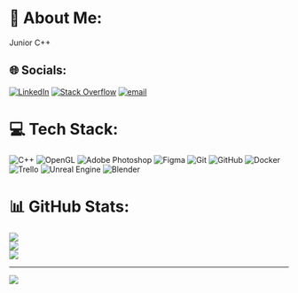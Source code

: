 # 💫 About Me:
Junior C++


## 🌐 Socials:
[![LinkedIn](https://img.shields.io/badge/LinkedIn-%230077B5.svg?logo=linkedin&logoColor=white)](https://linkedin.com/in/https://www.linkedin.com/in/sergey-hadkevich-481a1b2ba/) [![Stack Overflow](https://img.shields.io/badge/-Stackoverflow-FE7A16?logo=stack-overflow&logoColor=white)](https://stackoverflow.com/users/https://ru.stackoverflow.com/users/734179/sergey-hadkevich) [![email](https://img.shields.io/badge/Email-D14836?logo=gmail&logoColor=white)](mailto:hadkevichsergey8@gmail.com) 

# 💻 Tech Stack:
![C++](https://img.shields.io/badge/c++-%2300599C.svg?style=for-the-badge&logo=c%2B%2B&logoColor=white) ![OpenGL](https://img.shields.io/badge/OpenGL-%23FFFFFF.svg?style=for-the-badge&logo=opengl) ![Adobe Photoshop](https://img.shields.io/badge/adobe%20photoshop-%2331A8FF.svg?style=for-the-badge&logo=adobe%20photoshop&logoColor=white) ![Figma](https://img.shields.io/badge/figma-%23F24E1E.svg?style=for-the-badge&logo=figma&logoColor=white) ![Git](https://img.shields.io/badge/git-%23F05033.svg?style=for-the-badge&logo=git&logoColor=white) ![GitHub](https://img.shields.io/badge/github-%23121011.svg?style=for-the-badge&logo=github&logoColor=white) ![Docker](https://img.shields.io/badge/docker-%230db7ed.svg?style=for-the-badge&logo=docker&logoColor=white) ![Trello](https://img.shields.io/badge/Trello-%23026AA7.svg?style=for-the-badge&logo=Trello&logoColor=white) ![Unreal Engine](https://img.shields.io/badge/unrealengine-%23313131.svg?style=for-the-badge&logo=unrealengine&logoColor=white) ![Blender](https://img.shields.io/badge/blender-%23F5792A.svg?style=for-the-badge&logo=blender&logoColor=white)
# 📊 GitHub Stats:
![](https://github-readme-stats.vercel.app/api?username=HadkevichS&theme=dark&hide_border=true&include_all_commits=true&count_private=false)<br/>
![](https://nirzak-streak-stats.vercel.app/?user=HadkevichS&theme=dark&hide_border=true)<br/>
![](https://github-readme-stats.vercel.app/api/top-langs/?username=HadkevichS&theme=dark&hide_border=true&include_all_commits=true&count_private=false&layout=compact)

---
[![](https://visitcount.itsvg.in/api?id=HadkevichS&icon=0&color=0)](https://visitcount.itsvg.in)

<!-- Proudly created with GPRM ( https://gprm.itsvg.in ) -->
